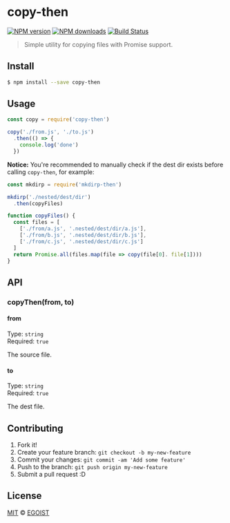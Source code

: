 # copy-then

[![NPM version](https://img.shields.io/npm/v/copy-then.svg?style=flat-square)](https://npmjs.com/package/copy-then) [![NPM downloads](https://img.shields.io/npm/dm/copy-then.svg?style=flat-square)](https://npmjs.com/package/copy-then) [![Build Status](https://img.shields.io/circleci/project/egoist/copy-then/master.svg?style=flat-square)](https://circleci.com/gh/egoist/copy-then)

> Simple utility for copying files with Promise support.

## Install

```bash
$ npm install --save copy-then
```

## Usage

```js
const copy = require('copy-then')

copy('./from.js', './to.js')
  .then(() => {
    console.log('done')
  })
```

**Notice:** You're recommended to manually check if the dest dir exists before calling `copy-then`, for example:

```js
const mkdirp = require('mkdirp-then')

mkdirp('./nested/dest/dir')
  .then(copyFiles)

function copyFiles() {
  const files = [
    ['./from/a.js', '.nested/dest/dir/a.js'],
    ['./from/b.js', '.nested/dest/dir/b.js'],
    ['./from/c.js', '.nested/dest/dir/c.js']
  ]
  return Promise.all(files.map(file => copy(file[0]. file[1])))
}
```

## API

### copyThen(from, to)

#### from

Type: `string`<br>
Required: `true`

The source file.

#### to

Type: `string`<br>
Required: `true`

The dest file.

## Contributing

1. Fork it!
2. Create your feature branch: `git checkout -b my-new-feature`
3. Commit your changes: `git commit -am 'Add some feature'`
4. Push to the branch: `git push origin my-new-feature`
5. Submit a pull request :D

## License

[MIT](https://egoist.mit-license.org/) © [EGOIST](https://github.com/egoist)
